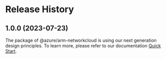 # Release History
    
## 1.0.0 (2023-07-23)

The package of @azure/arm-networkcloud is using our next generation design principles. To learn more, please refer to our documentation [Quick Start](https://aka.ms/js-track2-quickstart).
